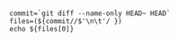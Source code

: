 ### 

```shell
commit=`git diff --name-only HEAD~ HEAD`
files=(${commit//$'\n\t'/ })
echo ${files[0]}
```